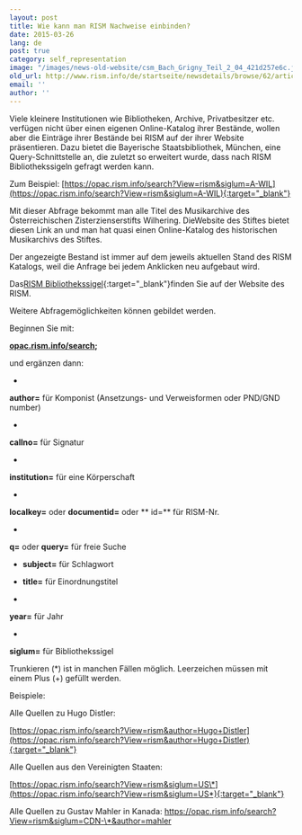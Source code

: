 ```yaml
---
layout: post
title: Wie kann man RISM Nachweise einbinden?
date: 2015-03-26
lang: de
post: true
category: self_representation
image: "/images/news-old-website/csm_Bach_Grigny_Teil_2_04_421d257e6c.jpg"
old_url: http://www.rism.info/de/startseite/newsdetails/browse/62/article/64/how-can-you-link-to-rism-searches.html
email: ''
author: ''
---
```



Viele kleinere Institutionen wie Bibliotheken, Archive, Privatbesitzer etc. verfügen nicht über einen eigenen Online-Katalog ihrer Bestände, wollen aber die Einträge ihrer Bestände bei RISM auf der ihrer Website präsentieren. Dazu bietet die Bayerische Staatsbibliothek, München, eine Query-Schnittstelle an, die zuletzt so erweitert wurde, dass nach RISM Bibliothekssigeln gefragt werden kann.





Zum Beispiel: [https://opac.rism.info/search?View=rism&siglum=A-WIL](https://opac.rism.info/search?View=rism&siglum=A-WIL){:target="_blank"}

Mit dieser Abfrage bekommt man alle Titel des Musikarchive des Österreichischen Zisterzienserstifts Wilhering. DieWebsite des Stiftes bietet diesen Link an und man hat quasi einen Online-Katalog des historischen Musikarchivs des Stiftes.

Der angezeigte Bestand ist immer auf dem jeweils aktuellen Stand des RISM Katalogs, weil die Anfrage bei jedem Anklicken neu aufgebaut wird.

Das[RISM Bibliothekssigel](http://www.rism.info/en/sigla.html){:target="_blank"}finden Sie auf der Website des RISM.



Weitere Abfragemöglichkeiten können gebildet werden.

Beginnen Sie mit:

**[opac.rism.info/search](https://opac.rism.info/search?View=rism&amp);**

und ergänzen dann:

-

**author=**  für Komponist (Ansetzungs- und Verweisformen oder PND/GND number)

-

**callno=**  für Signatur

-

**institution=**  für eine Körperschaft

-

**localkey=**  oder  **documentid=**  oder ** id=**  für RISM-Nr.

-

**q=**  oder  **query=**  für freie Suche

- **subject=**   für Schlagwort

- **title=**   für Einordnungstitel

-

**year=**    für Jahr

-

**siglum=**   für Bibliothekssigel



Trunkieren (\*) ist in manchen Fällen möglich. Leerzeichen müssen mit einem Plus (+) gefüllt werden.

Beispiele:

Alle Quellen zu Hugo Distler:

[https://opac.rism.info/search?View=rism&author=Hugo+Distler](https://opac.rism.info/search?View=rism&author=Hugo+Distler){:target="_blank"}

Alle Quellen aus den Vereinigten Staaten:

[https://opac.rism.info/search?View=rism&siglum=US\*](https://opac.rism.info/search?View=rism&siglum=US*){:target="_blank"}



Alle Quellen zu Gustav Mahler in Kanada:
[https://opac.rism.info/search?View=rism&siglum=CDN-\*&author=mahler
](https://opac.rism.info/search?View=rism&siglum=CDN-*&author=mahler)



<script type="text/javascript">var switchTo5x=true;</script><script type="text/javascript" src="http://w.sharethis.com/button/buttons.js"></script><script type="text/javascript">stLight.options({publisher: "9b601438-1ce1-49d8-bfd7-9cff5df54c17", doNotHash: false, doNotCopy: false, hashAddressBar: false});</script>